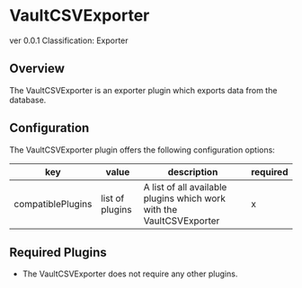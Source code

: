 # VaultCSVExporter
ver 0.0.1
Classification: Exporter

Overview
-----
The VaultCSVExporter is an exporter plugin which exports data from the database.

Configuration
-----
The VaultCSVExporter plugin offers the following configuration options:

| key  | value | description | required |
| ------------- | ------------- |  ------------- | ------------- |
| compatiblePlugins | list of plugins | A list of all available plugins which work with the VaultCSVExporter | x |

Required Plugins
-----
 - The VaultCSVExporter does not require any other plugins.


